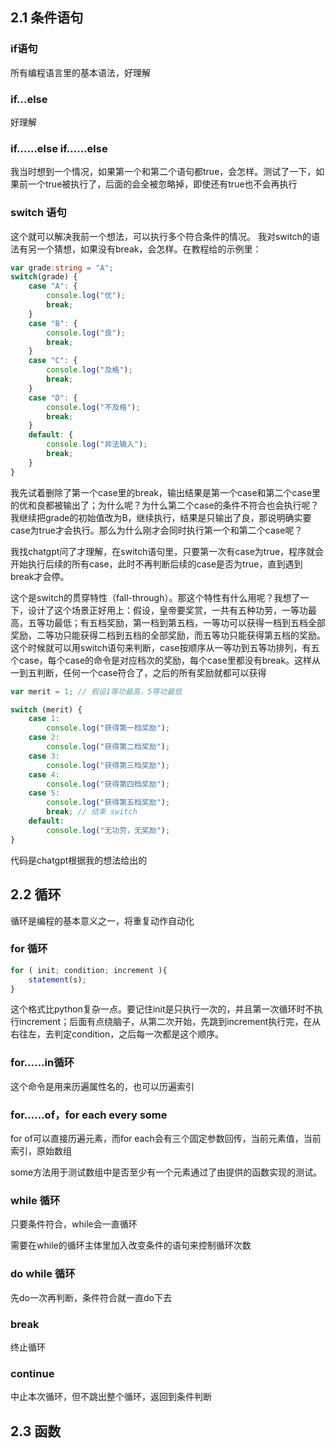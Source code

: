 ## 2.1 条件语句


### if语句

所有编程语言里的基本语法，好理解

### if...else

好理解

### if……else if……else

我当时想到一个情况，如果第一个和第二个语句都true，会怎样。测试了一下，如果前一个true被执行了，后面的会全被忽略掉，即使还有true也不会再执行

### switch 语句

这个就可以解决我前一个想法，可以执行多个符合条件的情况。
我对switch的语法有另一个猜想，如果没有break，会怎样。在教程给的示例里：

```typescript
var grade:string = "A"; 
switch(grade) { 
    case "A": { 
        console.log("优"); 
        break; 
    } 
    case "B": { 
        console.log("良"); 
        break; 
    } 
    case "C": {
        console.log("及格"); 
        break;    
    } 
    case "D": { 
        console.log("不及格"); 
        break; 
    }  
    default: { 
        console.log("非法输入"); 
        break;              
    } 
}
```

我先试着删除了第一个case里的break，输出结果是第一个case和第二个case里的优和良都被输出了；为什么呢？为什么第二个case的条件不符合也会执行呢？我继续把grade的初始值改为B，继续执行，结果是只输出了良，那说明确实要case为true才会执行。那么为什么刚才会同时执行第一个和第二个case呢？

我找chatgpt问了才理解，在switch语句里，只要第一次有case为true，程序就会开始执行后续的所有case，此时不再判断后续的case是否为true，直到遇到break才会停。

这个是switch的贯穿特性（fall-through）。那这个特性有什么用呢？我想了一下，设计了这个场景正好用上：假设，皇帝要奖赏，一共有五种功劳，一等功最高，五等功最低；有五档奖励，第一档到第五档，一等功可以获得一档到五档全部奖励，二等功只能获得二档到五档的全部奖励，而五等功只能获得第五档的奖励。这个时候就可以用switch语句来判断，case按顺序从一等功到五等功排列，有五个case，每个case的命令是对应档次的奖励，每个case里都没有break。这样从一到五判断，任何一个case符合了，之后的所有奖励就都可以获得

```typescript
var merit = 1; // 假设1等功最高，5等功最低

switch (merit) {
    case 1:
        console.log("获得第一档奖励");
    case 2:
        console.log("获得第二档奖励");
    case 3:
        console.log("获得第三档奖励");
    case 4:
        console.log("获得第四档奖励");
    case 5:
        console.log("获得第五档奖励");
        break; // 结束 switch
    default:
        console.log("无功劳，无奖励");
}
```

代码是chatgpt根据我的想法给出的



## 2.2 循环

循环是编程的基本意义之一，将重复动作自动化

### for 循环

```typescript
for ( init; condition; increment ){
    statement(s);
}
```

这个格式比python复杂一点。要记住init是只执行一次的，并且第一次循环时不执行increment；后面有点绕脑子，从第二次开始，先跳到increment执行完，在从右往左，去判定condition，之后每一次都是这个顺序。

### for……in循环

这个命令是用来历遍属性名的，也可以历遍索引

### for……of，for each every some

for of可以直接历遍元素，而for each会有三个固定参数回传，当前元素值，当前索引，原始数组

some方法用于测试数组中是否至少有一个元素通过了由提供的函数实现的测试。

### while 循环

只要条件符合，while会一直循环

需要在while的循环主体里加入改变条件的语句来控制循环次数

### do  while 循环

先do一次再判断，条件符合就一直do下去

### break

终止循环

### continue

中止本次循环，但不跳出整个循环，返回到条件判断



## 2.3 函数

